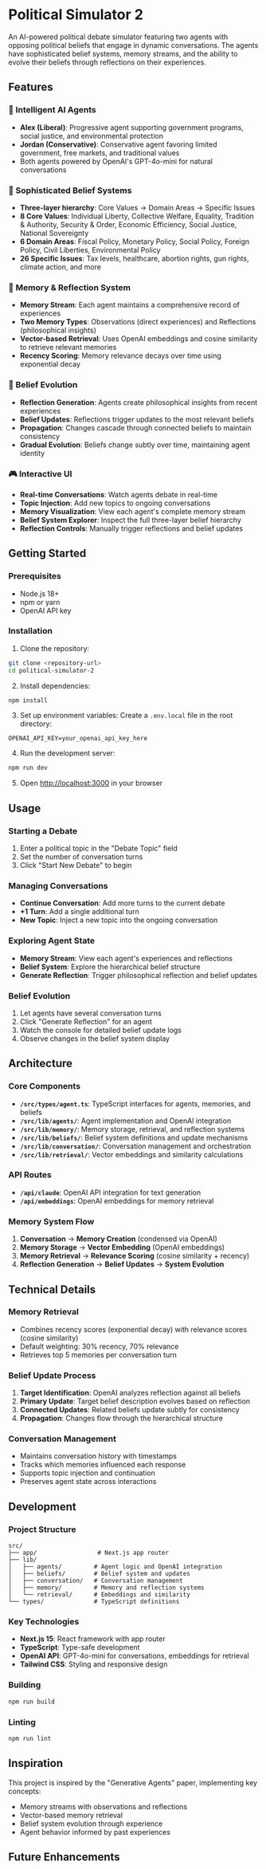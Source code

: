 # Political Simulator 2

An AI-powered political debate simulator featuring two agents with opposing political beliefs that engage in dynamic conversations. The agents have sophisticated belief systems, memory streams, and the ability to evolve their beliefs through reflections on their experiences.

## Features

### 🤖 Intelligent AI Agents
- **Alex (Liberal)**: Progressive agent supporting government programs, social justice, and environmental protection
- **Jordan (Conservative)**: Conservative agent favoring limited government, free markets, and traditional values
- Both agents powered by OpenAI's GPT-4o-mini for natural conversations

### 🧠 Sophisticated Belief Systems
- **Three-layer hierarchy**: Core Values → Domain Areas → Specific Issues
- **8 Core Values**: Individual Liberty, Collective Welfare, Equality, Tradition & Authority, Security & Order, Economic Efficiency, Social Justice, National Sovereignty
- **6 Domain Areas**: Fiscal Policy, Monetary Policy, Social Policy, Foreign Policy, Civil Liberties, Environmental Policy
- **26 Specific Issues**: Tax levels, healthcare, abortion rights, gun rights, climate action, and more

### 💭 Memory & Reflection System
- **Memory Stream**: Each agent maintains a comprehensive record of experiences
- **Two Memory Types**: Observations (direct experiences) and Reflections (philosophical insights)
- **Vector-based Retrieval**: Uses OpenAI embeddings and cosine similarity to retrieve relevant memories
- **Recency Scoring**: Memory relevance decays over time using exponential decay

### 🔄 Belief Evolution
- **Reflection Generation**: Agents create philosophical insights from recent experiences
- **Belief Updates**: Reflections trigger updates to the most relevant beliefs
- **Propagation**: Changes cascade through connected beliefs to maintain consistency
- **Gradual Evolution**: Beliefs change subtly over time, maintaining agent identity

### 🎮 Interactive UI
- **Real-time Conversations**: Watch agents debate in real-time
- **Topic Injection**: Add new topics to ongoing conversations
- **Memory Visualization**: View each agent's complete memory stream
- **Belief System Explorer**: Inspect the full three-layer belief hierarchy
- **Reflection Controls**: Manually trigger reflections and belief updates

## Getting Started

### Prerequisites
- Node.js 18+ 
- npm or yarn
- OpenAI API key

### Installation

1. Clone the repository:
```bash
git clone <repository-url>
cd political-simulator-2
```

2. Install dependencies:
```bash
npm install
```

3. Set up environment variables:
Create a `.env.local` file in the root directory:
```env
OPENAI_API_KEY=your_openai_api_key_here
```

4. Run the development server:
```bash
npm run dev
```

5. Open [http://localhost:3000](http://localhost:3000) in your browser

## Usage

### Starting a Debate
1. Enter a political topic in the "Debate Topic" field
2. Set the number of conversation turns
3. Click "Start New Debate" to begin

### Managing Conversations
- **Continue Conversation**: Add more turns to the current debate
- **+1 Turn**: Add a single additional turn
- **New Topic**: Inject a new topic into the ongoing conversation

### Exploring Agent State
- **Memory Stream**: View each agent's experiences and reflections
- **Belief System**: Explore the hierarchical belief structure
- **Generate Reflection**: Trigger philosophical reflection and belief updates

### Belief Evolution
1. Let agents have several conversation turns
2. Click "Generate Reflection" for an agent
3. Watch the console for detailed belief update logs
4. Observe changes in the belief system display

## Architecture

### Core Components

- **`/src/types/agent.ts`**: TypeScript interfaces for agents, memories, and beliefs
- **`/src/lib/agents/`**: Agent implementation and OpenAI integration
- **`/src/lib/memory/`**: Memory storage, retrieval, and reflection systems
- **`/src/lib/beliefs/`**: Belief system definitions and update mechanisms
- **`/src/lib/conversation/`**: Conversation management and orchestration
- **`/src/lib/retrieval/`**: Vector embeddings and similarity calculations

### API Routes

- **`/api/claude`**: OpenAI API integration for text generation
- **`/api/embeddings`**: OpenAI embeddings for memory retrieval

### Memory System Flow

1. **Conversation** → **Memory Creation** (condensed via OpenAI)
2. **Memory Storage** → **Vector Embedding** (OpenAI embeddings)
3. **Memory Retrieval** → **Relevance Scoring** (cosine similarity + recency)
4. **Reflection Generation** → **Belief Updates** → **System Evolution**

## Technical Details

### Memory Retrieval
- Combines recency scores (exponential decay) with relevance scores (cosine similarity)
- Default weighting: 30% recency, 70% relevance
- Retrieves top 5 memories per conversation turn

### Belief Update Process
1. **Target Identification**: OpenAI analyzes reflection against all beliefs
2. **Primary Update**: Target belief description evolves based on reflection
3. **Connected Updates**: Related beliefs update subtly for consistency
4. **Propagation**: Changes flow through the hierarchical structure

### Conversation Management
- Maintains conversation history with timestamps
- Tracks which memories influenced each response
- Supports topic injection and continuation
- Preserves agent state across interactions

## Development

### Project Structure

```
src/
├── app/                 # Next.js app router
├── lib/
│   ├── agents/         # Agent logic and OpenAI integration
│   ├── beliefs/        # Belief system and updates
│   ├── conversation/   # Conversation management
│   ├── memory/         # Memory and reflection systems
│   └── retrieval/      # Embeddings and similarity
└── types/              # TypeScript definitions
```

### Key Technologies
- **Next.js 15**: React framework with app router
- **TypeScript**: Type-safe development
- **OpenAI API**: GPT-4o-mini for conversations, embeddings for retrieval
- **Tailwind CSS**: Styling and responsive design

### Building
```bash
npm run build
```

### Linting
```bash
npm run lint
```

## Inspiration

This project is inspired by the "Generative Agents" paper, implementing key concepts:
- Memory streams with observations and reflections
- Vector-based memory retrieval
- Belief system evolution through experience
- Agent behavior informed by past experiences

## Future Enhancements
